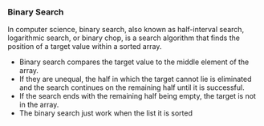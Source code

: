 ### Binary Search

In computer science, binary search, also known as half-interval search, logarithmic search, or binary chop, is a search algorithm that finds the position of a target value within a sorted array. 
* Binary search compares the target value to the middle element of the array.
* If they are unequal, the half in which the target cannot lie is eliminated and the search continues on the remaining half until it is successful. 
* If the search ends with the remaining half being empty, the target is not in the array.
* The binary search just work when the list it is sorted

